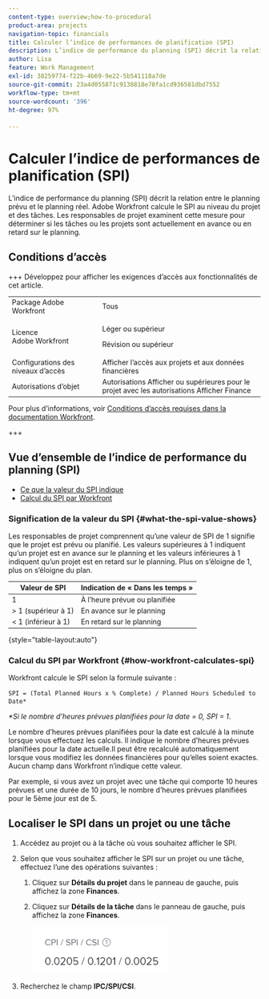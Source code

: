 ```yaml
---
content-type: overview;how-to-procedural
product-area: projects
navigation-topic: financials
title: Calculer l’indice de performances de planification (SPI)
description: L’indice de performance du planning (SPI) décrit la relation entre le planning prévu et le planning réel.
author: Lisa
feature: Work Management
exl-id: 38259774-f22b-4b69-9e22-5b541118a7de
source-git-commit: 23a4d055871c9138818e70fa1cd936581dbd7552
workflow-type: tm+mt
source-wordcount: '396'
ht-degree: 97%

---
```


# Calculer l’indice de performances de planification (SPI)

<!--
<p data-mc-conditions="QuicksilverOrClassic.Draft mode">(NOTE: Linked to the product. Do not change link.)</p>
-->

L’indice de performance du planning (SPI) décrit la relation entre le planning prévu et le planning réel. Adobe Workfront calcule le SPI au niveau du projet et des tâches. Les responsables de projet examinent cette mesure pour déterminer si les tâches ou les projets sont actuellement en avance ou en retard sur le planning.

## Conditions d’accès

+++ Développez pour afficher les exigences d’accès aux fonctionnalités de cet article.

<table style="table-layout:auto"> 
 <col> 
 <col> 
 <tbody> 
  <tr> 
   <td>Package Adobe Workfront</td> 
   <td>Tous</td> 
  </tr> 
  <tr> 
   <td>Licence Adobe Workfront</td> 
   <td>
   <p>Léger ou supérieur</p>
   <p>Révision ou supérieur</p></td>  
  </tr> 
  <tr> 
   <td>Configurations des niveaux d’accès</td> 
   <td>Afficher l’accès aux projets et aux données financières</td> 
  </tr> 
  <tr> 
   <td>Autorisations d’objet</td> 
   <td>Autorisations Afficher ou supérieures pour le projet avec les autorisations Afficher Finance</td> 
  </tr> 
 </tbody> 
</table>

Pour plus d’informations, voir [Conditions d’accès requises dans la documentation Workfront](/help/quicksilver/administration-and-setup/add-users/access-levels-and-object-permissions/access-level-requirements-in-documentation.md).

+++

## Vue d’ensemble de l’indice de performance du planning (SPI)

* [Ce que la valeur du SPI indique](#what-the-spi-value-shows)
* [Calcul du SPI par Workfront](#how-workfront-calculates-spi)

### Signification de la valeur du SPI {#what-the-spi-value-shows}

Les responsables de projet comprennent qu’une valeur de SPI de 1 signifie que le projet est prévu ou planifié. Les valeurs supérieures à 1 indiquent qu’un projet est en avance sur le planning et les valeurs inférieures à 1 indiquent qu’un projet est en retard sur le planning. Plus on s’éloigne de 1, plus on s’éloigne du plan.

| **Valeur de SPI** | **Indication de « Dans les temps »** |
|---|---|
| 1 | À l’heure prévue ou planifiée |
| > 1 (supérieur à 1) | En avance sur le planning |
| &lt; 1 (inférieur à 1) | En retard sur le planning |

{style="table-layout:auto"}

### Calcul du SPI par Workfront  {#how-workfront-calculates-spi}

Workfront calcule le SPI selon la formule suivante :

```
SPI = (Total Planned Hours x % Complete) / Planned Hours Scheduled to Date*
```

*&#42;Si le nombre d’heures prévues planifiées pour la date = 0, SPI = 1*.

Le nombre d’heures prévues planifiées pour la date est calculé à la minute lorsque vous effectuez les calculs. Il indique le nombre d’heures prévues planifiées pour la date actuelle.Il peut être recalculé automatiquement lorsque vous modifiez les données financières pour qu’elles soient exactes. Aucun champ dans Workfront n’indique cette valeur.

Par exemple, si vous avez un projet avec une tâche qui comporte 10 heures prévues et une durée de 10 jours, le nombre d’heures prévues planifiées pour le 5ème jour est de 5. 

## Localiser le SPI dans un projet ou une tâche

1. Accédez au projet ou à la tâche où vous souhaitez afficher le SPI.
1. Selon que vous souhaitez afficher le SPI sur un projet ou une tâche, effectuez l’une des opérations suivantes :

   1. Cliquez sur **Détails du projet** dans le panneau de gauche, puis affichez la zone **Finances**.

   1. Cliquez sur **Détails de la tâche** dans le panneau de gauche, puis affichez la zone **Finances**.

      ![IHP sur le projet](assets/spi-on-project-nwe.png)

1. Recherchez le champ **IPC/SPI/CSI**.
